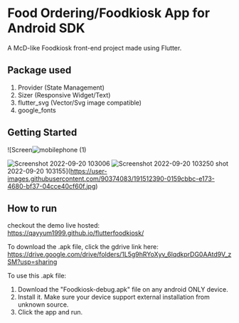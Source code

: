 # Food Ordering/Foodkiosk App for Android SDK

A McD-like Foodkiosk front-end project made using Flutter.

## Package used
1. Provider (State Management)
2. Sizer  (Responsive Widget/Text)
3. flutter_svg   (Vector/Svg image compatible)
4. google_fonts  

## Getting Started
![Screen![mobilephone (1)](https://user-images.githubusercontent.com/90374083/191630161-cfd42a74-624e-4c98-9ad1-c786ae6a757d.gif)

![Screenshot 2022-09-20 103006](https://user-images.githubusercontent.com/90374083/191508995-a039f6f1-c55a-4f7d-a252-3ad68330d0a1.jpg)
![Screenshot 2022-09-20 103250](https://user-images.githubusercontent.com/90374083/191509047-53f89afd-0639-4835-8f9b-75f69874dea8.jpg)
shot 2022-09-20 103155](https://user-images.githubusercontent.com/90374083/191512390-0159cbbc-e173-4680-bf37-04cce40cf60f.jpg)


## How to run
checkout the demo live hosted: https://qayyum1999.github.io/flutterfoodkiosk/

To download the .apk file, click the gdrive link here:
 https://drive.google.com/drive/folders/1L5g9hRYoXyv_6lqdkprDG0AAtd9V_zSM?usp=sharing

To use this .apk file:

1. Download the "Foodkiosk-debug.apk" file on any android ONLY device.
2. Install it. Make sure your device support external installation from unknown source.
3. Click the app and run.

